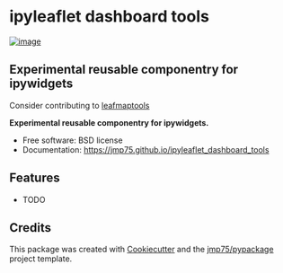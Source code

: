 # ipyleaflet dashboard tools

[![image](https://img.shields.io/pypi/v/ipyleaflet_dashboard_tools.svg)](https://pypi.python.org/pypi/ipyleaflet_dashboard_tools)

## Experimental reusable componentry for ipywidgets

Consider contributing to [leafmaptools](https://github.com/giswqs/leafmaptools/wiki/Feature-ideas)


**Experimental reusable componentry for ipywidgets.**


-   Free software: BSD license
-   Documentation: https://jmp75.github.io/ipyleaflet_dashboard_tools
    

## Features

-   TODO

## Credits

This package was created with [Cookiecutter](https://github.com/cookiecutter/cookiecutter) and the [jmp75/pypackage](https://github.com/jmp75/cookiecutter-pypackage) project template.
